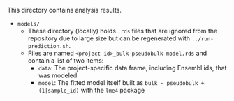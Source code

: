 This directory contains analysis results.

* `models/`
  * These directory (locally) holds `.rds` files that are ignored from the repository due to large size but can be regenerated with `../run-prediction.sh`.
  * Files are named `<project id>_bulk-pseudobulk-model.rds` and contain a list of two items:
    * `data`: The project-specific data frame, including Ensembl ids, that was modeled
    * `model`: The fitted model itself built as `bulk ~ pseudobulk + (1|sample_id)` with the `lme4` package

